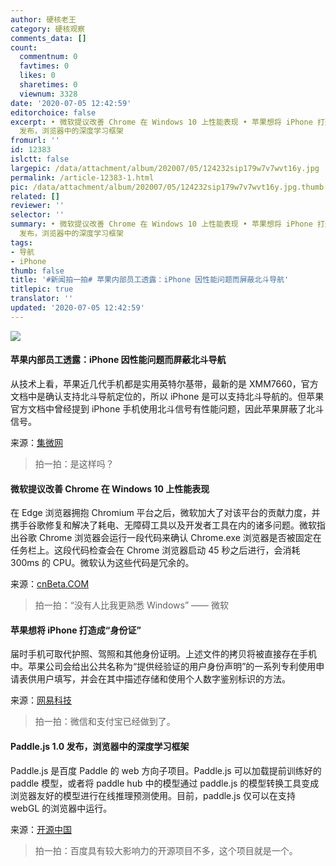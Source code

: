 ```yaml
---
author: 硬核老王
category: 硬核观察
comments_data: []
count:
  commentnum: 0
  favtimes: 0
  likes: 0
  sharetimes: 0
  viewnum: 3328
date: '2020-07-05 12:42:59'
editorchoice: false
excerpt: • 微软提议改善 Chrome 在 Windows 10 上性能表现 • 苹果想将 iPhone 打造成“身份证” • Paddle.js 1.0
  发布，浏览器中的深度学习框架
fromurl: ''
id: 12383
islctt: false
largepic: /data/attachment/album/202007/05/124232sip179w7v7wvt16y.jpg
permalink: /article-12383-1.html
pic: /data/attachment/album/202007/05/124232sip179w7v7wvt16y.jpg.thumb.jpg
related: []
reviewer: ''
selector: ''
summary: • 微软提议改善 Chrome 在 Windows 10 上性能表现 • 苹果想将 iPhone 打造成“身份证” • Paddle.js 1.0
  发布，浏览器中的深度学习框架
tags:
- 导航
- iPhone
thumb: false
title: '#新闻拍一拍# 苹果内部员工透露：iPhone 因性能问题而屏蔽北斗导航'
titlepic: true
translator: ''
updated: '2020-07-05 12:42:59'
---
```


![](/data/attachment/album/202007/05/124232sip179w7v7wvt16y.jpg)


#### 苹果内部员工透露：iPhone 因性能问题而屏蔽北斗导航


从技术上看，苹果近几代手机都是实用英特尔基带，最新的是 XMM7660，官方文档中是确认支持北斗导航定位的，所以 iPhone 是可以支持北斗导航的。但苹果官方文档中曾经提到 iPhone 手机使用北斗信号有性能问题，因此苹果屏蔽了北斗信号。


来源：[集微网](https://tech.163.com/20/0705/09/FGOV5N3A000999LD.html)



> 
> 拍一拍：是这样吗？
> 
> 
> 


#### 微软提议改善 Chrome 在 Windows 10 上性能表现


在 Edge 浏览器拥抱 Chromium 平台之后，微软加大了对该平台的贡献力度，并携手谷歌修复和解决了耗电、无障碍工具以及开发者工具在内的诸多问题。微软指出谷歌 Chrome 浏览器会运行一段代码来确认 Chrome.exe 浏览器是否被固定在任务栏上。这段代码检查会在 Chrome 浏览器启动 45 秒之后进行，会消耗 300ms 的 CPU。微软认为这些代码是冗余的。


来源：[cnBeta.COM](https://www.cnbeta.com/articles/tech/999263.htm)



> 
> 拍一拍：“没有人比我更熟悉 Windows” —— 微软
> 
> 
> 


#### 苹果想将 iPhone 打造成“身份证”


届时手机可取代护照、驾照和其他身份证明。上述文件的拷贝将被直接存在手机中。苹果公司会给出公共名称为“提供经验证的用户身份声明”的一系列专利使用申请表供用户填写，并会在其中描述存储和使用个人数字鉴别标识的方法。


来源：[网易科技](https://tech.163.com/20/0705/09/FGOSQT1R000999LD.html)



> 
> 拍一拍：微信和支付宝已经做到了。
> 
> 
> 


#### Paddle.js 1.0 发布，浏览器中的深度学习框架


Paddle.js 是百度 Paddle 的 web 方向子项目。Paddle.js 可以加载提前训练好的 paddle 模型，或者将 paddle hub 中的模型通过 paddle.js 的模型转换工具变成浏览器友好的模型进行在线推理预测使用。目前，paddle.js 仅可以在支持 webGL 的浏览器中运行。


来源：[开源中国](https://www.oschina.net/news/116880/paddle-js-1-0-released)



> 
> 拍一拍：百度具有较大影响力的开源项目不多，这个项目就是一个。
> 
> 
>